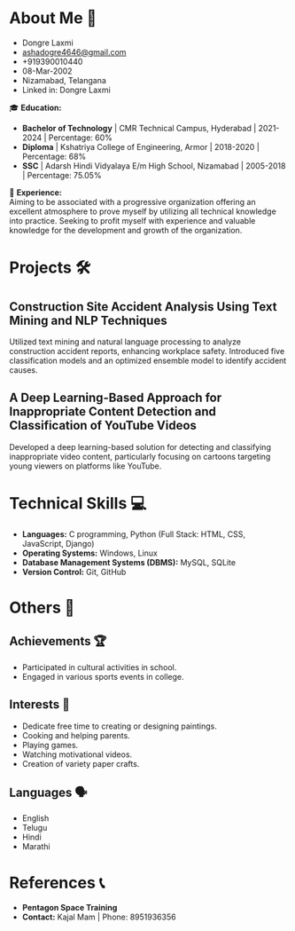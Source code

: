# About Me 📄
   *   Dongre Laxmi
   *  ashadogre4646@gmail.com
   *  +919390010440
   *  08-Mar-2002
   *  Nizamabad, Telangana
   *  Linked in: Dongre Laxmi


🎓 **Education:**  
- **Bachelor of Technology** | CMR Technical Campus, Hyderabad | 2021-2024 | Percentage: 60%
- **Diploma** | Kshatriya College of Engineering, Armor | 2018-2020 | Percentage: 68%
- **SSC** | Adarsh Hindi Vidyalaya E/m High School, Nizamabad | 2005-2018 | Percentage: 75.05%

💼 **Experience:**  
Aiming to be associated with a progressive organization offering an excellent atmosphere to prove myself by utilizing all technical knowledge into practice. Seeking to profit myself with experience and valuable knowledge for the development and growth of the organization.

# Projects 🛠️

## Construction Site Accident Analysis Using Text Mining and NLP Techniques
Utilized text mining and natural language processing to analyze construction accident reports, enhancing workplace safety. Introduced five classification models and an optimized ensemble model to identify accident causes.

## A Deep Learning-Based Approach for Inappropriate Content Detection and Classification of YouTube Videos
Developed a deep learning-based solution for detecting and classifying inappropriate video content, particularly focusing on cartoons targeting young viewers on platforms like YouTube.

# Technical Skills 💻

- **Languages:** C programming, Python (Full Stack: HTML, CSS, JavaScript, Django)
- **Operating Systems:** Windows, Linux
- **Database Management Systems (DBMS):** MySQL, SQLite
- **Version Control:** Git, GitHub

# Others 🌟

## Achievements 🏆
- Participated in cultural activities in school.
- Engaged in various sports events in college.

## Interests 🎨
- Dedicate free time to creating or designing paintings.
- Cooking and helping parents.
- Playing games.
- Watching motivational videos.
- Creation of variety paper crafts.

## Languages 🗣️
- English
- Telugu
- Hindi
- Marathi

# References 📞

- **Pentagon Space Training**
- **Contact:** Kajal Mam | Phone: 8951936356
